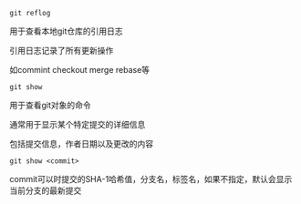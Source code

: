 ```
git reflog
```

用于查看本地git仓库的引用日志



引用日志记录了所有更新操作

如commint checkout merge rebase等





```
git show
```

用于查看git对象的命令

通常用于显示某个特定提交的详细信息

包括提交信息，作者日期以及更改的内容





```
git show <commit>
```

commit可以时提交的SHA-1哈希值，分支名，标签名，如果不指定，默认会显示当前分支的最新提交